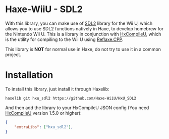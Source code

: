 # Haxe-WiiU - SDL2
With this library, you can make use of [SDL2](https://github.com/devkitPro/SDL/tree/wiiu-sdl2-2.28) library for the Wii U, which allows you to use SDL2 functions natively in Haxe, to develop homebrew for the Nintendo Wii U. This is a library in conjunction with [HxCompileU](https://github.com/Slushi-Github/hxCompileU), which is the utility for compiling to the Wii U using [Reflaxe.CPP](https://github.com/SomeRanDev/reflaxe.CPP).


This library is **NOT** for normal use in Haxe, do not try to use it in a common project.

# Installation
To install this library, just install it through Haxelib:
```
haxelib git hxu_sdl2 https://github.com/Haxe-WiiU/HxU_SDL2
```
And then add the library to your HxCompileU JSON config (You need [HxCompileU](https://github.com/Slushi-Github/hxCompileU) version 1.5.0 or higher):
```json
{
    "extraLibs": ["hxu_sdl2"],
}
```
